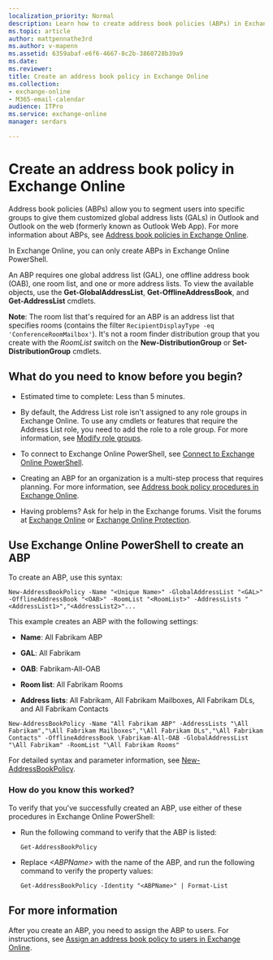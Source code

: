 ```yaml
---
localization_priority: Normal
description: Learn how to create address book policies (ABPs) in Exchange Online.
ms.topic: article
author: mattpennathe3rd
ms.author: v-mapenn
ms.assetid: 6359abaf-e6f6-4667-8c2b-3860728b39a9
ms.date: 
ms.reviewer: 
title: Create an address book policy in Exchange Online
ms.collection: 
- exchange-online
- M365-email-calendar
audience: ITPro
ms.service: exchange-online
manager: serdars

---
```


# Create an address book policy in Exchange Online

Address book policies (ABPs) allow you to segment users into specific groups to give them customized global address lists (GALs) in Outlook and Outlook on the web (formerly known as Outlook Web App). For more information about ABPs, see [Address book policies in Exchange Online](address-book-policies.md).

In Exchange Online, you can only create ABPs in Exchange Online PowerShell.

An ABP requires one global address list (GAL), one offline address book (OAB), one room list, and one or more address lists. To view the available objects, use the **Get-GlobalAddressList**, **Get-OfflineAddressBook**, and **Get-AddressList** cmdlets.

  **Note**: The room list that's required for an ABP is an address list that specifies rooms (contains the filter `RecipientDisplayType -eq 'ConferenceRoomMailbox'`). It's not a room finder distribution group that you create with the _RoomList_ switch on the **New-DistributionGroup** or **Set-DistributionGroup** cmdlets.

## What do you need to know before you begin?

- Estimated time to complete: Less than 5 minutes.

- By default, the Address List role isn't assigned to any role groups in Exchange Online. To use any cmdlets or features that require the Address List role, you need to add the role to a role group. For more information, see [Modify role groups](../../permissions-exo/role-groups.md#modify-role-groups).

- To connect to Exchange Online PowerShell, see [Connect to Exchange Online PowerShell](https://docs.microsoft.com/powershell/exchange/exchange-online/connect-to-exchange-online-powershell/connect-to-exchange-online-powershell).

- Creating an ABP for an organization is a multi-step process that requires planning. For more information, see [Address book policy procedures in Exchange Online](address-book-policy-procedures.md).

- Having problems? Ask for help in the Exchange forums. Visit the forums at [Exchange Online](https://go.microsoft.com/fwlink/p/?linkId=267542) or [Exchange Online Protection](https://go.microsoft.com/fwlink/p/?linkId=285351).

## Use Exchange Online PowerShell to create an ABP

To create an ABP, use this syntax:

```
New-AddressBookPolicy -Name "<Unique Name>" -GlobalAddressList "<GAL>" -OfflineAddressBook "<OAB>" -RoomList "<RoomList>" -AddressLists "<AddressList1>","<AddressList2>"...
```

This example creates an ABP with the following settings:

- **Name**: All Fabrikam ABP

- **GAL**: All Fabrikam

- **OAB**: Fabrikam-All-OAB

- **Room list**: All Fabrikam Rooms

- **Address lists**: All Fabrikam, All Fabrikam Mailboxes, All Fabrikam DLs, and All Fabrikam Contacts

```
New-AddressBookPolicy -Name "All Fabrikam ABP" -AddressLists "\All Fabrikam","\All Fabrikam Mailboxes","\All Fabrikam DLs","\All Fabrikam Contacts" -OfflineAddressBook \Fabrikam-All-OAB -GlobalAddressList "\All Fabrikam" -RoomList "\All Fabrikam Rooms"
```

For detailed syntax and parameter information, see [New-AddressBookPolicy](https://docs.microsoft.com/powershell/module/exchange/email-addresses-and-address-books/new-addressbookpolicy).

### How do you know this worked?

To verify that you've successfully created an ABP, use either of these procedures in Exchange Online PowerShell:

- Run the following command to verify that the ABP is listed:

   ```
   Get-AddressBookPolicy
   ```

- Replace _\<ABPName\>_ with the name of the ABP, and run the following command to verify the property values:

   ```
   Get-AddressBookPolicy -Identity "<ABPName>" | Format-List
   ```

## For more information

After you create an ABP, you need to assign the ABP to users. For instructions, see [Assign an address book policy to users in Exchange Online](assign-an-address-book-policy-to-mail-users.md).
